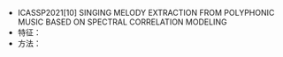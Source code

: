 - ICASSP2021[10] SINGING MELODY EXTRACTION FROM POLYPHONIC MUSIC BASED ON SPECTRAL CORRELATION MODELING<br>
- 特征：
- 方法：
